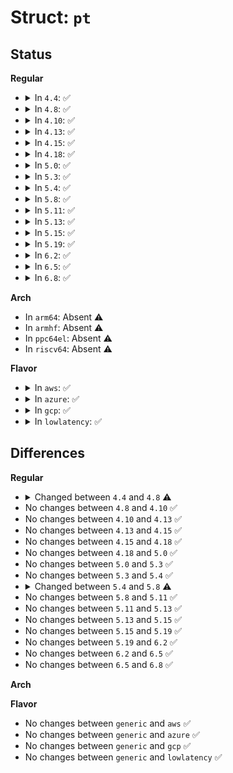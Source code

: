 # Struct: <code>pt</code>

## Status
<b>Regular</b>
<ul>
<li>
<details>
<summary>In <code>4.4</code>: ✅</summary>

```c
struct pt {
    struct perf_output_handle handle;
    int handle_nmi;
};
```
</details>
</li>
<li>
<details>
<summary>In <code>4.8</code>: ✅</summary>

```c
struct pt {
    struct perf_output_handle handle;
    struct pt_filters filters;
    int handle_nmi;
    int vmx_on;
};
```
</details>
</li>
<li>
<details>
<summary>In <code>4.10</code>: ✅</summary>

```c
struct pt {
    struct perf_output_handle handle;
    struct pt_filters filters;
    int handle_nmi;
    int vmx_on;
};
```
</details>
</li>
<li>
<details>
<summary>In <code>4.13</code>: ✅</summary>

```c
struct pt {
    struct perf_output_handle handle;
    struct pt_filters filters;
    int handle_nmi;
    int vmx_on;
};
```
</details>
</li>
<li>
<details>
<summary>In <code>4.15</code>: ✅</summary>

```c
struct pt {
    struct perf_output_handle handle;
    struct pt_filters filters;
    int handle_nmi;
    int vmx_on;
};
```
</details>
</li>
<li>
<details>
<summary>In <code>4.18</code>: ✅</summary>

```c
struct pt {
    struct perf_output_handle handle;
    struct pt_filters filters;
    int handle_nmi;
    int vmx_on;
};
```
</details>
</li>
<li>
<details>
<summary>In <code>5.0</code>: ✅</summary>

```c
struct pt {
    struct perf_output_handle handle;
    struct pt_filters filters;
    int handle_nmi;
    int vmx_on;
};
```
</details>
</li>
<li>
<details>
<summary>In <code>5.3</code>: ✅</summary>

```c
struct pt {
    struct perf_output_handle handle;
    struct pt_filters filters;
    int handle_nmi;
    int vmx_on;
};
```
</details>
</li>
<li>
<details>
<summary>In <code>5.4</code>: ✅</summary>

```c
struct pt {
    struct perf_output_handle handle;
    struct pt_filters filters;
    int handle_nmi;
    int vmx_on;
};
```
</details>
</li>
<li>
<details>
<summary>In <code>5.8</code>: ✅</summary>

```c
struct pt {
    struct perf_output_handle handle;
    struct pt_filters filters;
    int handle_nmi;
    int vmx_on;
    u64 output_base;
    u64 output_mask;
};
```
</details>
</li>
<li>
<details>
<summary>In <code>5.11</code>: ✅</summary>

```c
struct pt {
    struct perf_output_handle handle;
    struct pt_filters filters;
    int handle_nmi;
    int vmx_on;
    u64 output_base;
    u64 output_mask;
};
```
</details>
</li>
<li>
<details>
<summary>In <code>5.13</code>: ✅</summary>

```c
struct pt {
    struct perf_output_handle handle;
    struct pt_filters filters;
    int handle_nmi;
    int vmx_on;
    u64 output_base;
    u64 output_mask;
};
```
</details>
</li>
<li>
<details>
<summary>In <code>5.15</code>: ✅</summary>

```c
struct pt {
    struct perf_output_handle handle;
    struct pt_filters filters;
    int handle_nmi;
    int vmx_on;
    u64 output_base;
    u64 output_mask;
};
```
</details>
</li>
<li>
<details>
<summary>In <code>5.19</code>: ✅</summary>

```c
struct pt {
    struct perf_output_handle handle;
    struct pt_filters filters;
    int handle_nmi;
    int vmx_on;
    u64 output_base;
    u64 output_mask;
};
```
</details>
</li>
<li>
<details>
<summary>In <code>6.2</code>: ✅</summary>

```c
struct pt {
    struct perf_output_handle handle;
    struct pt_filters filters;
    int handle_nmi;
    int vmx_on;
    u64 output_base;
    u64 output_mask;
};
```
</details>
</li>
<li>
<details>
<summary>In <code>6.5</code>: ✅</summary>

```c
struct pt {
    struct perf_output_handle handle;
    struct pt_filters filters;
    int handle_nmi;
    int vmx_on;
    u64 output_base;
    u64 output_mask;
};
```
</details>
</li>
<li>
<details>
<summary>In <code>6.8</code>: ✅</summary>

```c
struct pt {
    struct perf_output_handle handle;
    struct pt_filters filters;
    int handle_nmi;
    int vmx_on;
    u64 output_base;
    u64 output_mask;
};
```
</details>
</li>
</ul>
<b>Arch</b>
<ul>
<li>
In <code>arm64</code>: Absent ⚠️
</li>
<li>
In <code>armhf</code>: Absent ⚠️
</li>
<li>
In <code>ppc64el</code>: Absent ⚠️
</li>
<li>
In <code>riscv64</code>: Absent ⚠️
</li>
</ul>
<b>Flavor</b>
<ul>
<li>
<details>
<summary>In <code>aws</code>: ✅</summary>

```c
struct pt {
    struct perf_output_handle handle;
    struct pt_filters filters;
    int handle_nmi;
    int vmx_on;
};
```
</details>
</li>
<li>
<details>
<summary>In <code>azure</code>: ✅</summary>

```c
struct pt {
    struct perf_output_handle handle;
    struct pt_filters filters;
    int handle_nmi;
    int vmx_on;
};
```
</details>
</li>
<li>
<details>
<summary>In <code>gcp</code>: ✅</summary>

```c
struct pt {
    struct perf_output_handle handle;
    struct pt_filters filters;
    int handle_nmi;
    int vmx_on;
};
```
</details>
</li>
<li>
<details>
<summary>In <code>lowlatency</code>: ✅</summary>

```c
struct pt {
    struct perf_output_handle handle;
    struct pt_filters filters;
    int handle_nmi;
    int vmx_on;
};
```
</details>
</li>
</ul>

## Differences
<b>Regular</b>
<ul>
<li>
<details>
<summary>Changed between <code>4.4</code> and <code>4.8</code> ⚠️</summary>
<ul>
<li>
<b>Field added. </b>
<code>struct pt_filters filters</code>
</li>
<li>
<b>Field added. </b>
<code>int vmx_on</code>
</li>
</ul>
</details>
</li>
<li>
No changes between <code>4.8</code> and <code>4.10</code> ✅
</li>
<li>
No changes between <code>4.10</code> and <code>4.13</code> ✅
</li>
<li>
No changes between <code>4.13</code> and <code>4.15</code> ✅
</li>
<li>
No changes between <code>4.15</code> and <code>4.18</code> ✅
</li>
<li>
No changes between <code>4.18</code> and <code>5.0</code> ✅
</li>
<li>
No changes between <code>5.0</code> and <code>5.3</code> ✅
</li>
<li>
No changes between <code>5.3</code> and <code>5.4</code> ✅
</li>
<li>
<details>
<summary>Changed between <code>5.4</code> and <code>5.8</code> ⚠️</summary>
<ul>
<li>
<b>Field added. </b>
<code>u64 output_base</code>
</li>
<li>
<b>Field added. </b>
<code>u64 output_mask</code>
</li>
</ul>
</details>
</li>
<li>
No changes between <code>5.8</code> and <code>5.11</code> ✅
</li>
<li>
No changes between <code>5.11</code> and <code>5.13</code> ✅
</li>
<li>
No changes between <code>5.13</code> and <code>5.15</code> ✅
</li>
<li>
No changes between <code>5.15</code> and <code>5.19</code> ✅
</li>
<li>
No changes between <code>5.19</code> and <code>6.2</code> ✅
</li>
<li>
No changes between <code>6.2</code> and <code>6.5</code> ✅
</li>
<li>
No changes between <code>6.5</code> and <code>6.8</code> ✅
</li>
</ul>
<b>Arch</b>
<ul>
</ul>
<b>Flavor</b>
<ul>
<li>
No changes between <code>generic</code> and <code>aws</code> ✅
</li>
<li>
No changes between <code>generic</code> and <code>azure</code> ✅
</li>
<li>
No changes between <code>generic</code> and <code>gcp</code> ✅
</li>
<li>
No changes between <code>generic</code> and <code>lowlatency</code> ✅
</li>
</ul>
